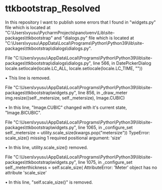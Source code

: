 # ttkbootstrap_Resolved
In this repository I want to publish some errors that I found in "widgets.py" file which is located at "C:\Users\vyusu\PycharmProjects\pano\venv\Lib\site-packages\ttkbootstrap" and "dialogs.py" file which is located at "C:\Users\vyusu\AppData\Local\Programs\Python\Python39\lib\site-packages\ttkbootstrap\dialogs\dialogs.py".



File "C:\Users\vyusu\AppData\Local\Programs\Python\Python39\lib\site-packages\ttkbootstrap\dialogs\dialogs.py", line 566, in DatePickerDialog
    locale.setlocale(locale.LC_ALL, locale.setlocale(locale.LC_TIME, ""))

• This line is removed.


 File "C:\Users\vyusu\AppData\Local\Programs\Python\Python39\lib\site-packages\ttkbootstrap\widgets.py", line 856, in _draw_meter
    img.resize((self._metersize, self._metersize), Image.CUBIC)

• In this line, "Image.CUBIC" changed with it's current state, "Image.BICUBIC".


 File "C:\Users\vyusu\AppData\Local\Programs\Python\Python39\lib\site-packages\ttkbootstrap\widgets.py", line 1065, in _configure_set
    self._metersize = utility.scale_size(kwargs.pop("metersize"))
TypeError: scale_size() missing 1 required positional argument: 'size'

• In this line, utility.scale_size() removed.


File "C:\Users\vyusu\AppData\Local\Programs\Python\Python39\lib\site-packages\ttkbootstrap\widgets.py", line 1075, in _configure_set
    self._meterthickness = self.scale_size(
AttributeError: 'Meter' object has no attribute 'scale_size'

• In this line, "self.scale_size()" is removed.
